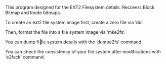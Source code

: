 This program designed for the EXT2 Filesystem details. Recovers Block Bitmap and Inode bitmaps.  

To create an ext2 file system image first, create a zero file via ‘dd‘. 

Then, format the file into a file system image via ‘mke2fs‘.

You can dump file system details with the ‘dumpe2fs‘ command.

You can check the consistency of your file system after modifications with ‘e2fsck‘ command.
